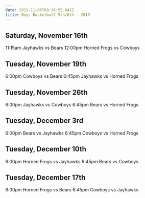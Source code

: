 ```yaml
---
date: 2019-11-06T08:16:55.841Z
title: Boys Basketball 5th/6th - 2019
---
```


## Saturday, November 16th

11:15am Jayhawks vs Bears
12:00pm Horned Frogs vs Cowboys

## Tuesday, November 19th

6:00pm Cowboys vs Bears
6:45pm Jayhawks vs Horned Frogs

## Tuesday, November 26th

6:00pm Jayhawks vs Cowboys
6:45pm Bears vs Horned Frogs

## Tuesday, December 3rd

6:00pm Bears vs Jayhawks
6:45pm Cowboys vs Horned Frogs

## Tuesday, December 10th

6:00pm Horned Frogs vs Jayhawks
6:45pm Bears vs Cowboys

## Tuesday, December 17th

6:00pm Horned Frogs vs Bears
6:45pm Cowboys vs Jayhawks
